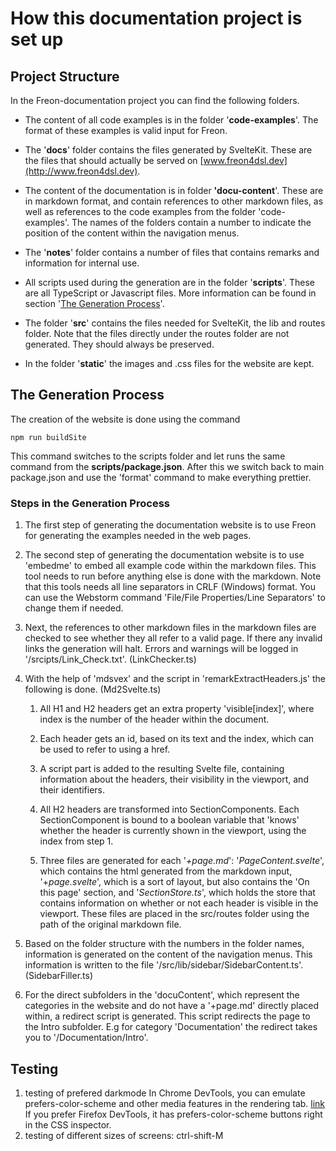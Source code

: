 # How this documentation project is set up

## Project Structure

In the Freon-documentation project you can find the following folders. 

- The content of all code examples is in the folder '**code-examples**'. The format of these examples is valid input for Freon.

- The '**docs**' folder contains the files generated by SvelteKit. These are the files that should actually be served on [www.freon4dsl.dev](http://www.freon4dsl.dev).

- The content of the documentation is in folder **'docu-content**'. These are in markdown format, and contain references to other markdown files, as well as references to the code examples from the folder 'code-examples'. The names of the folders contain a number to indicate the position of the content within the navigation menus.

- The '**notes**' folder contains a number of files that contains remarks and information for internal use.

- All scripts used during the generation are in the folder '**scripts**'. These are all TypeScript or Javascript files. More information can be found in section '[The Generation Process](#the-generation-process)'.

- The folder '**src**' contains the files needed for SvelteKit, the lib and routes folder. Note that the files directly under the routes folder are not generated. They should always be preserved.

- In the folder '**static**' the images and .css files for the website are kept.

## The Generation Process

The creation of the website is done using the command

`npm run buildSite`

This command switches to the scripts folder and let runs the same command from the **scripts/package.json**. After this we switch back to main package.json and use the 'format' command to make everything prettier.

### Steps in the Generation Process

1. The first step of generating the documentation website is to use Freon for generating the examples needed in the web pages.

2. The second step of generating the documentation website is to use 'embedme' to embed all example code within the markdown files. This tool needs to run before anything else is done with the markdown.
Note that this tools needs all line separators in CRLF (Windows) format. You can use the Webstorm command 'File/File Properties/Line Separators' to change them if needed.

3. Next, the references to other markdown files in the markdown files are checked to see whether they all refer to a valid page. If there any invalid links the generation will halt. Errors and warnings will be logged in '/srcipts/Link_Check.txt'.  (LinkChecker.ts)

4. With the help of 'mdsvex' and the script in 'remarkExtractHeaders.js' the following is done. (Md2Svelte.ts) 
   
   1. All H1 and H2 headers get an extra property 'visible[index]', where index is the number of the header within the document. 
   
   2. Each header gets an id, based on its text and the index, which can be used to refer to using a href.
   
   3. A script part is added to the resulting Svelte file, containing information about the headers, their visibility in the viewport, and their identifiers.
   
   4. All H2 headers are transformed into SectionComponents. Each SectionComponent is bound to a boolean variable that 'knows' whether the header is currently shown in the viewport, using the index from step 1.
   
   5. Three files are generated for each '*+page.md*': '*PageContent.svelte*', which contains the html generated from the markdown input, '+*page.svelte*', which is a sort of layout, but also contains the 'On this page' section, and '*SectionStore.ts*', which holds the store that contains information on whether or not each header is visible in the viewport. These files are placed in the src/routes folder using the path of the original markdown file.

5. Based on the folder structure with the numbers in the folder names, information is generated on the content of the navigation menus.  This information is written to the file  '/src/lib/sidebar/SidebarContent.ts'. (SidebarFiller.ts)

6. For the direct subfolders in the 'docuContent', which represent the categories in the website and do not have a '+page.md' directly placed within,  a redirect script is generated. This script redirects the page to the Intro subfolder. E.g for category 'Documentation' the redirect takes you to '/Documentation/Intro'.

## Testing

1. testing of prefered darkmode In Chrome DevTools, you can emulate prefers-color-scheme and other media features in the rendering tab. <a href="https://developer.chrome.com/docs/devtools/rendering/"> link</a>
   If you prefer Firefox DevTools, it has prefers-color-scheme buttons right in the CSS inspector.
2. testing of different sizes of screens: ctrl-shift-M
